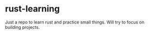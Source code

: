 # rust-learning
Just a repo to learn rust and practice small things. Will try to focus on building projects.

